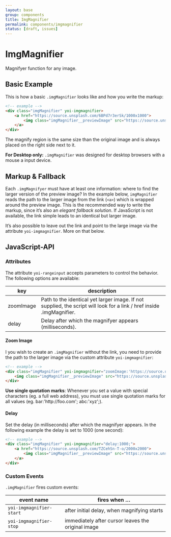 ```yaml
---
layout: base
group: components
title: ImgMagnifier
permalink: components/imgmagnifier
status: [draft, issues]
---
```


# ImgMagnifier

<p class="intro">Magnifyer function for any image.</p>

## Basic Example

This is how a basic `.imgMagnifier` looks like and how you write the markup:

```html
<!-- example -->
<div class="imgMagnifier" yoi-imgmagnifier>
    <a href="https://source.unsplash.com/6BPd7r3erSk/1000x1000">
        <img class="imgMagnifier__previewImage" src="https://source.unsplash.com/6BPd7r3erSk/300x300" alt="" />
    </a>
</div>
```
The magnify region is the same size than the original image and is always placed on the right side next to it.

<p class="hint hint--negative"><b>For Desktop only:</b> <code>.imgMagnifier</code> was designed for desktop browsers with a mouse a input device.</p>

## Markup & Fallback

Each `.imgMagnifyer` must have at least one information: where to find the larger version of the preview image? In the example below, `imgMagnifier` reads the path to the larger image from the link (`<a>`) which is wrapped around the preview image. This is the recommended way to write the markup, since it’s also an _elegant fallback solution_. If JavaScript is not available, the link simple leads to an identical but larger image.

It’s also possible to leave out the link and point to the large image via the attribute `yoi-imgmagnifier`. More on that below.

## JavaScript-API

### Attributes

The attribute `yoi-rangeinput` accepts parameters to control the behavior. The following options are available:

| key       | description                                                                                                           |
| --------- | --------------------------------------------------------------------------------------------------------------------- |
| zoomImage | Path to the identical yet larger image. If not supplied, the script will look for a link / href inside .imgMagnifier. |
| delay     | Delay after which the magnifyer appears (milliseconds).                                                               |

#### Zoom Image

I you wish to create an `.imgMagnifier` without the link, you need to provide the path to the larger image via the custom attribute `yoi-imgmagnifier`:

```html
<!-- example -->
<div class="imgMagnifier" yoi-imgmagnifier="zoomImage:'https://source.unsplash.com/6BPd7r3erSk/2000x2000';">
    <img class="imgMagnifier__previewImage" src="https://source.unsplash.com/6BPd7r3erSk/300x300" alt="" />
</div>
```

<p class="hint hint--negative"><b>Use single quotation marks</b>: Whenever you set a value with special characters (eg. a full web address), you must use single quotation marks for all values (eg. bar:'http://foo.com'; abc:'xyz';).</p>

#### Delay

Set the delay (in milliseconds) after which the magnifyer appears. In the following example the delay is set to 1000 (one second):

```html
<!-- example -->
<div class="imgMagnifier" yoi-imgmagnifier="delay:1000;">
    <a href="https://source.unsplash.com/TZCehSn-T-o/2000x2000">
        <img class="imgMagnifier__previewImage" src="https://source.unsplash.com/TZCehSn-T-o/300x300" alt="" />
    </a>
</div>
```

### Custom Events

`.imgMagnifier` fires custom events:

| event name               | fires when …                                       |
| ------------------------ | -------------------------------------------------- |
| `yoi-imgmagnifier-start` | after initial delay, when magnifying starts        |
| `yoi-imgmagnifier-stop`  | immediately after cursor leaves the original image |
